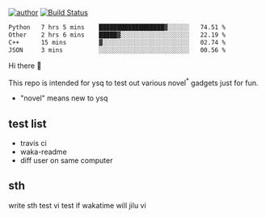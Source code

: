 [![author](https://img.shields.io/badge/author-ysq-green)](https://github.com/Yang-Shiqin)
[![Build Status](https://app.travis-ci.com/Yang-Shiqin/testall.svg?branch=main)](https://app.travis-ci.com/Yang-Shiqin/testall)

<!--START_SECTION:waka-->

```txt
Python   7 hrs 5 mins    ██████████████████▓░░░░░░   74.51 %
Other    2 hrs 6 mins    █████▓░░░░░░░░░░░░░░░░░░░   22.19 %
C++      15 mins         ▓░░░░░░░░░░░░░░░░░░░░░░░░   02.74 %
JSON     3 mins          ░░░░░░░░░░░░░░░░░░░░░░░░░   00.56 %
```

<!--END_SECTION:waka-->

Hi there 👋

This repo is intended for ysq to test out various novel<sup>*</sup> gadgets just for fun.

- "novel" means new to ysq

## test list
- travis ci
- waka-readme
- diff user on same computer

## sth
write sth
test vi
test if wakatime will jilu vi

